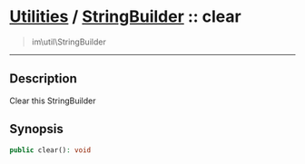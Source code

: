 # [Utilities](util.md) / [StringBuilder](util-StringBuilder.md) :: clear
 > im\util\StringBuilder
____

## Description
Clear this StringBuilder

## Synopsis
```php
public clear(): void
```
